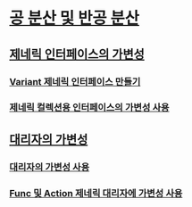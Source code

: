# [공 분산 및 반공 분산](index.md)
## [제네릭 인터페이스의 가변성](variance-in-generic-interfaces.md)
### [Variant 제네릭 인터페이스 만들기](creating-variant-generic-interfaces.md)
### [제네릭 컬렉션용 인터페이스의 가변성 사용](using-variance-in-interfaces-for-generic-collections.md)
## [대리자의 가변성](variance-in-delegates.md)
### [대리자의 가변성 사용](using-variance-in-delegates.md)
### [Func 및 Action 제네릭 대리자에 가변성 사용](using-variance-for-func-and-action-generic-delegates.md)
